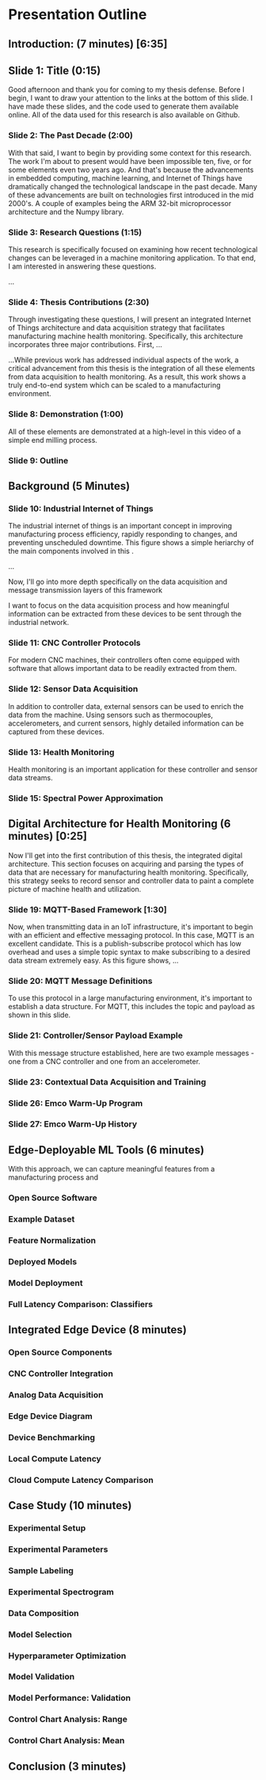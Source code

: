 # Presentation Outline

## Introduction: (7 minutes) [6:35]

## Slide 1: Title (0:15)

Good afternoon and thank you for coming to my thesis defense. Before I begin, I want to draw your attention to the links at the bottom of this slide. I have made these slides, and the code used to generate them available online. All of the data used for this research is also available on Github.

### Slide 2: The Past Decade (2:00)

With that said, I want to begin by providing some context for this research. The work I'm about to present would have been impossible ten, five, or for some elements even two years ago. And that's because the advancements in embedded computing, machine learning, and Internet of Things have dramatically changed the technological landscape in the past decade. Many of these advancements are built on technologies first introduced in the mid 2000's. A couple of examples being the ARM 32-bit microprocessor architecture and the Numpy library. 
  
### Slide 3: Research Questions (1:15)

This research is specifically focused on examining how recent technological changes can be leveraged in a machine monitoring application. To that end, I am interested in answering these questions. 

...


### Slide 4: Thesis Contributions (2:30)

Through investigating these questions, I will present an integrated Internet of Things architecture and data acquisition strategy that facilitates manufacturing machine health monitoring. Specifically, this architecture incorporates three major contributions. First, ...

...While previous work has addressed individual aspects of the work, a critical advancement from this thesis is the integration of all these elements from data acquisition to health monitoring. As a result, this work shows a truly end-to-end system which can be scaled to a manufacturing environment.

### Slide 8: Demonstration (1:00)

All of these elements are demonstrated at a high-level in this video of a simple end milling process.

### Slide 9: Outline

## Background (5 Minutes)

### Slide 10: Industrial Internet of Things

The industrial internet of things is an important concept in improving manufacturing process efficiency, rapidly responding to changes, and preventing unscheduled downtime. This figure shows a simple heriarchy of the main components involved in this .

...

Now, I'll go into more depth specifically on the data acquisition and message transmission layers of this framework 

I want to focus on the data acquisition process and how meaningful information can be extracted from these devices to be sent through the industrial network.

### Slide 11: CNC Controller Protocols

For modern CNC machines, their controllers often come equipped with software that allows important data to be readily extracted from them.

### Slide 12: Sensor Data Acquisition

In addition to controller data, external sensors can be used to enrich the data from the machine. Using sensors such as thermocouples, accelerometers, and current sensors, highly detailed information can be captured from these devices. 

### Slide 13: Health Monitoring

Health monitoring is an important application for these controller and sensor data streams. 

### Slide 15: Spectral Power Approximation


## Digital Architecture for Health Monitoring (6 minutes) [0:25]

Now I'll get into the first contribution of this thesis, the integrated digital architecture. This section focuses on acquiring and parsing the types of data that are necessary for manufacturing health monitoring. Specifically, this strategy seeks to record sensor and controller data to paint a complete picture of machine health and utilization.

### Slide 19: MQTT-Based Framework [1:30]

Now, when transmitting data in an IoT infrastructure, it's important to begin with an efficient and effective messaging protocol. In this case, MQTT is an excellent candidate. This is a publish-subscribe protocol which has low overhead and uses a simple topic syntax to make subscribing to a desired data stream extremely easy. As this figure shows, ...


### Slide 20: MQTT Message Definitions 

To use this protocol in a large manufacturing environment, it's important to establish a data structure. For MQTT, this includes the topic and payload as shown in this slide.

### Slide 21: Controller/Sensor Payload Example

With this message structure established, here are two example messages - one from a CNC controller and one from an accelerometer.

### Slide 23: Contextual Data Acquisition and Training




### Slide 26: Emco Warm-Up Program
### Slide 27: Emco Warm-Up History

## Edge-Deployable ML Tools (6 minutes)

With this approach, we can capture meaningful features from a manufacturing process and 


### Open Source Software
### Example Dataset
### Feature Normalization
### Deployed Models
### Model Deployment
### Full Latency Comparison: Classifiers

## Integrated Edge Device (8 minutes)

### Open Source Components
### CNC Controller Integration
### Analog Data Acquisition
### Edge Device Diagram
### Device Benchmarking
### Local Compute Latency
### Cloud Compute Latency Comparison

## Case Study (10 minutes)

### Experimental Setup
### Experimental Parameters
### Sample Labeling
### Experimental Spectrogram
### Data Composition
### Model Selection
### Hyperparameter Optimization
### Model Validation
### Model Performance: Validation
### Control Chart Analysis: Range
### Control Chart Analysis: Mean

## Conclusion (3 minutes)
